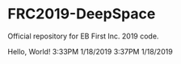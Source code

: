 # FRC2019-DeepSpace
Official repository for EB First Inc. 2019 code.

Hello, World!
3:33PM 1/18/2019
3:37PM 1/18/2019
